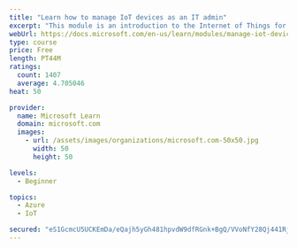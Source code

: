 ```yaml
---
title: "Learn how to manage IoT devices as an IT admin"
excerpt: "This module is an introduction to the Internet of Things for IT admins."
webUrl: https://docs.microsoft.com/en-us/learn/modules/manage-iot-devices/
type: course
price: Free
length: PT44M
ratings:
  count: 1407
  average: 4.705046
heat: 50

provider:
  name: Microsoft Learn
  domain: microsoft.com
  images:
    - url: /assets/images/organizations/microsoft.com-50x50.jpg
      width: 50
      height: 50

levels:
  - Beginner

topics:
  - Azure
  - IoT

secured: "eS1GcmcU5UCKEmDa/eQajh5yGh481hpvdW9dfRGnk+BgQ/VVoNfY28Qj441Rjcd6Eo9FcjzUxjJSZnyDk9LNgZ9hN+Z7qaBQfzYaeqDQu87cnB52zO4TqTDxSQi9O9zyocGkle5kH7f5C/w1C+AO2GFuyY7BPHWMboVKP9az0p/0ICpEtR7+kG1Zm+VQ+OdcM/tnef+7mK+JMHwScJ5fhomXy5uTsqg0sEReAjjKIwd4MLjsAivTYozVczhDNcTbBVhexicArymnLBT39PcsVDXzXIfNC5ZQmR9d9FmTkUt8av9gDJDq4RY9QvVUBCMcrlb8v77Js7L4sdMDCsuWDT+jrect8uvyjlrY/oaunOZR21YJoqs2Qv63JHtq2gotzQ3vYGVkgP/DmFtGp1UaGUpR61Qlxn8Dx6NMnm8JYmc=;B4I+oBwkZMudCbhRHoN6TA=="
---
```


